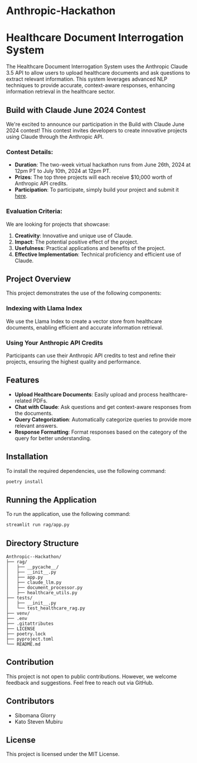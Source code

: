 # Anthropic-Hackathon

# Healthcare Document Interrogation System

The Healthcare Document Interrogation System uses the Anthropic Claude 3.5 API to allow users to upload healthcare documents and ask questions to extract relevant information. This system leverages advanced NLP techniques to provide accurate, context-aware responses, enhancing information retrieval in the healthcare sector.

## Build with Claude June 2024 Contest

We're excited to announce our participation in the Build with Claude June 2024 contest! This contest invites developers to create innovative projects using Claude through the Anthropic API.

### Contest Details:
- **Duration**: The two-week virtual hackathon runs from June 26th, 2024 at 12pm PT to July 10th, 2024 at 12pm PT.
- **Prizes**: The top three projects will each receive $10,000 worth of Anthropic API credits.
- **Participation**: To participate, simply build your project and submit it [here](insert_submission_link).

### Evaluation Criteria:
We are looking for projects that showcase:

1. **Creativity**: Innovative and unique use of Claude.
2. **Impact**: The potential positive effect of the project.
3. **Usefulness**: Practical applications and benefits of the project.
4. **Effective Implementation**: Technical proficiency and efficient use of Claude.

## Project Overview

This project demonstrates the use of the following components:

### Indexing with Llama Index
We use the Llama Index to create a vector store from healthcare documents, enabling efficient and accurate information retrieval.

### Using Your Anthropic API Credits
Participants can use their Anthropic API credits to test and refine their projects, ensuring the highest quality and performance.

## Features

- **Upload Healthcare Documents**: Easily upload and process healthcare-related PDFs.
- **Chat with Claude**: Ask questions and get context-aware responses from the documents.
- **Query Categorization**: Automatically categorize queries to provide more relevant answers.
- **Response Formatting**: Format responses based on the category of the query for better understanding.

## Installation

To install the required dependencies, use the following command:

```bash
poetry install
```

## Running the Application

To run the application, use the following command:

```bash
streamlit run rag/app.py
```

## Directory Structure

```
Anthropic--Hackathon/
├── rag/
│   ├── __pycache__/
│   ├── __init__.py
│   ├── app.py
│   ├── claude_llm.py
│   ├── document_processor.py
│   ├── healthcare_utils.py
├── tests/
│   ├── __init__.py
│   └── test_healthcare_rag.py
├── venv/
├── .env
├── .gitattributes
├── LICENSE
├── poetry.lock
├── pyproject.toml
└── README.md
```

## Contribution

This project is not open to public contributions. However, we welcome feedback and suggestions. Feel free to reach out via GitHub.

## Contributors

- Sibomana Glorry
- Kato Steven Mubiru

## License

This project is licensed under the MIT License.

